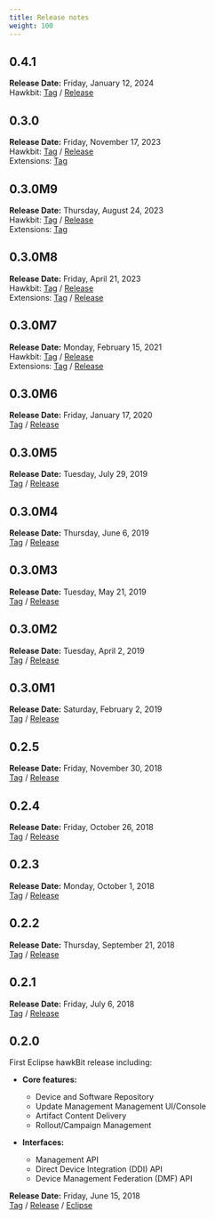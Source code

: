 ```yaml
---
title: Release notes
weight: 100
---
```


## 0.4.1

**Release Date:** Friday, January 12, 2024 <br />
Hawkbit: [Tag](https://github.com/eclipse/hawkbit/releases/tag/0.4.0) /
[Release](https://github.com/eclipse/hawkbit/milestone/25) 

## 0.3.0

**Release Date:** Friday, November 17, 2023 <br />
Hawkbit: [Tag](https://github.com/eclipse/hawkbit/releases/tag/0.3.0) /
[Release](https://github.com/eclipse/hawkbit/milestone/11)  <br />
Extensions: [Tag](https://github.com/eclipse/hawkbit-extensions/releases/tag/0.3.0)

## 0.3.0M9

**Release Date:** Thursday, August 24, 2023 <br />
Hawkbit: [Tag](https://github.com/eclipse/hawkbit/releases/tag/0.3.0M9) /
         [Release](https://github.com/eclipse/hawkbit/milestone/24)  <br />
Extensions: [Tag](https://github.com/eclipse/hawkbit-extensions/releases/tag/0.3.0M9)

## 0.3.0M8

**Release Date:** Friday, April 21, 2023 <br />
Hawkbit: [Tag](https://github.com/eclipse/hawkbit/releases/tag/0.3.0M8) /
         [Release](https://github.com/eclipse/hawkbit/milestone/23)   <br />
Extensions: [Tag](https://github.com/eclipse/hawkbit-extensions/releases/tag/0.3.0M8) /
         [Release](https://github.com/eclipse/hawkbit-extensions/milestone/2)


## 0.3.0M7

**Release Date:** Monday, February 15, 2021 <br />
Hawkbit: [Tag](https://github.com/eclipse/hawkbit/releases/tag/0.3.0M7) /
         [Release](https://github.com/eclipse/hawkbit/milestone/22?closed=1) <br />
Extensions: [Tag](https://github.com/eclipse/hawkbit-extensions/releases/tag/0.3.0M7) /
            [Release](https://github.com/eclipse/hawkbit-extensions/milestone/1?closed=1)

## 0.3.0M6

**Release Date:** Friday, January 17, 2020 <br />
[Tag](https://github.com/eclipse/hawkbit/releases/tag/0.3.0M6) /
[Release](https://github.com/eclipse/hawkbit/milestone/21?closed=1)

## 0.3.0M5

**Release Date:** Tuesday, July 29, 2019 <br />
[Tag](https://github.com/eclipse/hawkbit/releases/tag/0.3.0M5) /
[Release](https://github.com/eclipse/hawkbit/milestone/20?closed=1)

## 0.3.0M4

**Release Date:** Thursday, June 6, 2019 <br />
[Tag](https://github.com/eclipse/hawkbit/releases/tag/0.3.0M4) /
[Release](https://github.com/eclipse/hawkbit/milestone/19?closed=1)

## 0.3.0M3

**Release Date:** Tuesday, May 21, 2019 <br />
[Tag](https://github.com/eclipse/hawkbit/releases/tag/0.3.0M3) /
[Release](https://github.com/eclipse/hawkbit/milestone/18?closed=1)

## 0.3.0M2

**Release Date:** Tuesday, April 2, 2019 <br />
[Tag](https://github.com/eclipse/hawkbit/releases/tag/0.3.0M2) /
[Release](https://github.com/eclipse/hawkbit/milestone/17?closed=1)

## 0.3.0M1

**Release Date:** Saturday, February 2, 2019 <br />
[Tag](https://github.com/eclipse/hawkbit/releases/tag/0.3.0M1) /
[Release](https://github.com/eclipse/hawkbit/milestone/16?closed=1)

## 0.2.5

**Release Date:** Friday, November 30, 2018 <br />
[Tag](https://github.com/eclipse/hawkbit/releases/tag/0.2.5) /
[Release](https://github.com/eclipse/hawkbit/milestone/14?closed=1)

## 0.2.4

**Release Date:** Friday, October 26, 2018 <br />
[Tag](https://github.com/eclipse/hawkbit/releases/tag/0.2.4) /
[Release](https://github.com/eclipse/hawkbit/milestone/13?closed=1)

## 0.2.3

**Release Date:** Monday, October 1, 2018 <br />
[Tag](https://github.com/eclipse/hawkbit/releases/tag/0.2.3) /
[Release](https://github.com/eclipse/hawkbit/milestone/12?closed=1)

## 0.2.2

**Release Date:** Thursday, September 21, 2018 <br />
[Tag](https://github.com/eclipse/hawkbit/releases/tag/0.2.2) /
[Release](https://github.com/eclipse/hawkbit/milestone/10?closed=1)

## 0.2.1

**Release Date:** Friday, July 6, 2018 <br />
[Tag](https://github.com/eclipse/hawkbit/releases/tag/0.2.1) /
[Release](https://github.com/eclipse/hawkbit/milestone/9?closed=1)


## 0.2.0

First Eclipse hawkBit release including:

* **Core features:**
  * Device and Software Repository
  * Update Management Management UI/Console
  * Artifact Content Delivery
  * Rollout/Campaign Management

* **Interfaces:**
  * Management API
  * Direct Device Integration (DDI) API
  * Device Management Federation (DMF) API

**Release Date:** Friday, June 15, 2018 <br />
[Tag](https://github.com/eclipse/hawkbit/releases/tag/0.2.0) /
[Release](https://github.com/eclipse/hawkbit/milestone/1?closed=1) /
[Eclipse](https://projects.eclipse.org/projects/iot.hawkbit/releases/0.2.0)
